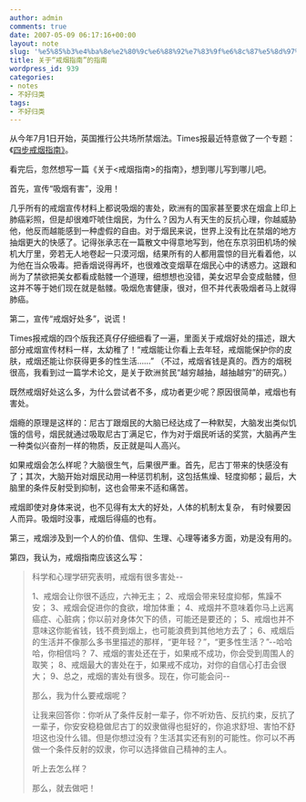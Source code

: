 ```yaml
---
author: admin
comments: true
date: 2007-05-09 06:17:16+00:00
layout: note
slug: '%e5%85%b3%e4%ba%8e%e2%80%9c%e6%88%92%e7%83%9f%e6%8c%87%e5%8d%97%e2%80%9d%e7%9a%84%e6%8c%87%e5%8d%97'
title: 关于“戒烟指南”的指南
wordpress_id: 939
categories:
- notes
- 不好归类
tags:
- 不好归类
---
```


从今年7月1日开始，英国推行公共场所禁烟法。Times报最近特意做了一个专题：《[四步戒烟指南》](http://www.timesonline.co.uk/tol/life_and_style/specials_/smoking_ban/article1745959.ece)。

看完后，忽然想写一篇《关于<戒烟指南>的指南》，想到哪儿写到哪儿吧。

首先，宣传“吸烟有害”，没用！

几乎所有的戒烟宣传材料上都说吸烟的害处，欧洲有的国家甚至要求在烟盒上印上肺癌彩照，但是却很难吓唬住烟民，为什么？因为人有天生的反抗心理，你越威胁他，他反而越能感到一种虚假的自由。对于烟民来说，世界上没有比在禁烟的地方抽烟更大的快感了。记得张承志在一篇散文中得意地写到，他在东京羽田机场的候机大厅里，旁若无人地卷起一只漠河烟，结果所有的人都用震惊的目光看着他，以为他在当众吸毒。把香烟说得再坏，也很难改变烟草在烟民心中的诱惑力。这跟和尚为了禁欲把美女都看成骷髅一个道理，细想想也没错，美女迟早会变成骷髅，但这并不等于她们现在就是骷髅。吸烟危害健康，很对，但不并代表吸烟者马上就得肺癌。

第二，宣传“戒烟好处多”，说谎！

Times报戒烟的四个版我还真仔仔细细看了一遍，里面关于戒烟好处的描述，跟大部分戒烟宣传材料一样，太幼稚了！“戒烟能让你看上去年轻，戒烟能保护你的皮肤，戒烟还能让你获得更多的性生活……” （不过，戒烟省钱是真的。西方的烟税很高，我看到过一篇学术论文，是关于欧洲贫民“越穷越抽，越抽越穷”的研究。）

既然戒烟好处这么多，为什么尝试者不多，成功者更少呢？原因很简单，戒烟也有害处。

烟瘾的原理是这样的：尼古丁跟烟民的大脑已经达成了一种默契，大脑发出类似饥饿的信号，烟民就通过吸取尼古丁满足它，作为对于烟民听话的奖赏，大脑再产生一种类似兴奋剂一样的物质，反正就是叫人高兴。

如果戒烟会怎么样呢？大脑很生气，后果很严重。首先，尼古丁带来的快感没有了；其次，大脑开始对烟民动用一种惩罚机制，这包括焦燥、轻度抑郁；最后，大脑里的条件反射受到抑制，这也会带来不适和痛苦。

戒烟即使对身体来说，也不见得有太大的好处，人体的机制太复杂， 有时候要因人而异。吸烟时没事，戒烟后得癌的也有。 

第三，戒烟涉及到一个人的价值、信仰、生理、心理等诸多方面，劝是没有用的。

第四，我认为，戒烟指南应该这么写：





<blockquote>科学和心理学研究表明，戒烟有很多害处--

1、戒烟会让你很不适应，六神无主；
2、戒烟会带来轻度抑郁，焦躁不安；
3、戒烟会促进你的食欲，增加体重；
4、戒烟并不意味着你马上远离癌症、心脏病；你以前对身体欠下的债，可能还是要还的；
5、戒烟也并不意味这你能省钱，钱不费到烟上，也可能浪费到其他地方去了；
6、戒烟后的生活并不像那么多书里描述的那样，“更年轻？”，“更多性生活？”--哈哈哈，你相信吗？
7、戒烟的害处还在于，如果戒不成功，你会受到周围人的取笑；
8、戒烟最大的害处在于，如果戒不成功，对你的自信心打击会很大；
9、总之，戒烟的害处有很多。现在，你可能会问--

那么，我为什么要戒烟呢？

让我来回答你：你听从了条件反射一辈子，你不听劝告、反抗约束，反抗了一辈子，你安安稳稳做尼古丁的奴隶做得也挺好的，你追求舒坦、害怕不舒坦这也没什么错。但是你想过没有？生活其实还有别的可能性。你可以不再做一个条件反射的奴隶，你可以选择做自己精神的主人。

听上去怎么样？

那么，就去做吧！</blockquote>




